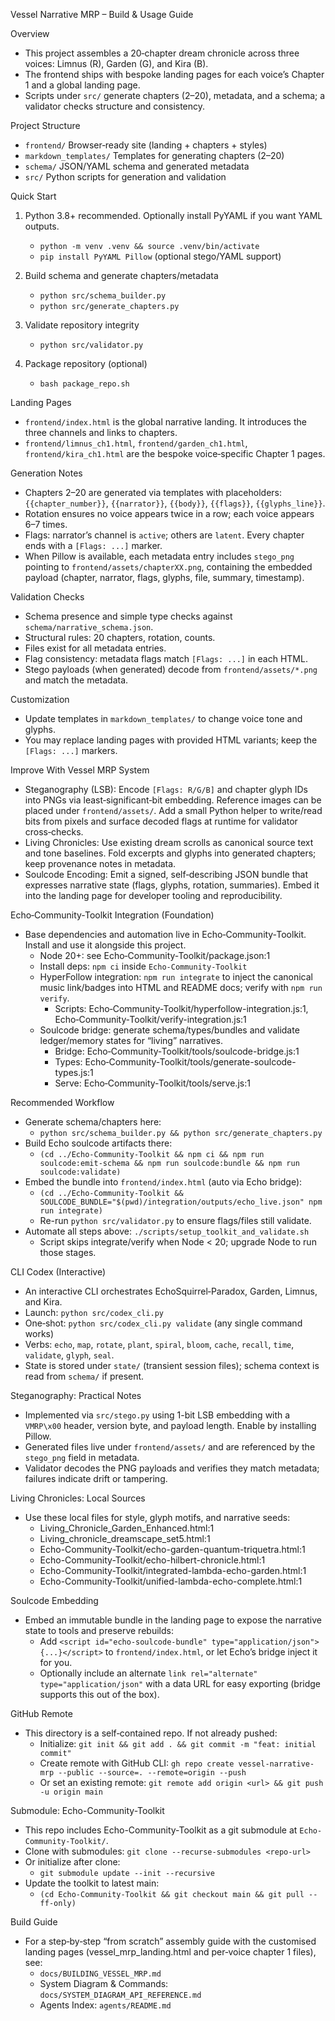 Vessel Narrative MRP – Build & Usage Guide

Overview
- This project assembles a 20‑chapter dream chronicle across three voices: Limnus (R), Garden (G), and Kira (B).
- The frontend ships with bespoke landing pages for each voice’s Chapter 1 and a global landing page.
- Scripts under `src/` generate chapters (2–20), metadata, and a schema; a validator checks structure and consistency.

Project Structure
- `frontend/` Browser‑ready site (landing + chapters + styles)
- `markdown_templates/` Templates for generating chapters (2–20)
- `schema/` JSON/YAML schema and generated metadata
- `src/` Python scripts for generation and validation

Quick Start
1) Python 3.8+ recommended. Optionally install PyYAML if you want YAML outputs.
   - `python -m venv .venv && source .venv/bin/activate`
   - `pip install PyYAML Pillow` (optional stego/YAML support)

2) Build schema and generate chapters/metadata
   - `python src/schema_builder.py`
   - `python src/generate_chapters.py`

3) Validate repository integrity
   - `python src/validator.py`

4) Package repository (optional)
   - `bash package_repo.sh`

Landing Pages
- `frontend/index.html` is the global narrative landing. It introduces the three channels and links to chapters.
- `frontend/limnus_ch1.html`, `frontend/garden_ch1.html`, `frontend/kira_ch1.html` are the bespoke voice‑specific Chapter 1 pages.

Generation Notes
- Chapters 2–20 are generated via templates with placeholders: `{{chapter_number}}`, `{{narrator}}`, `{{body}}`, `{{flags}}`, `{{glyphs_line}}`.
- Rotation ensures no voice appears twice in a row; each voice appears 6–7 times.
- Flags: narrator’s channel is `active`; others are `latent`. Every chapter ends with a `[Flags: ...]` marker.
- When Pillow is available, each metadata entry includes `stego_png` pointing to `frontend/assets/chapterXX.png`, containing the embedded payload (chapter, narrator, flags, glyphs, file, summary, timestamp).

Validation Checks
- Schema presence and simple type checks against `schema/narrative_schema.json`.
- Structural rules: 20 chapters, rotation, counts.
- Files exist for all metadata entries.
- Flag consistency: metadata flags match `[Flags: ...]` in each HTML.
- Stego payloads (when generated) decode from `frontend/assets/*.png` and match the metadata.

Customization
- Update templates in `markdown_templates/` to change voice tone and glyphs.
- You may replace landing pages with provided HTML variants; keep the `[Flags: ...]` markers.

Improve With Vessel MRP System
- Steganography (LSB): Encode `[Flags: R/G/B]` and chapter glyph IDs into PNGs via
  least‑significant‑bit embedding. Reference images can be placed under
  `frontend/assets/`. Add a small Python helper to write/read bits from pixels
  and surface decoded flags at runtime for validator cross‑checks.
- Living Chronicles: Use existing dream scrolls as canonical source text and
  tone baselines. Fold excerpts and glyphs into generated chapters; keep
  provenance notes in metadata.
- Soulcode Encoding: Emit a signed, self‑describing JSON bundle that expresses
  narrative state (flags, glyphs, rotation, summaries). Embed it into the
  landing page for developer tooling and reproducibility.

Echo‑Community‑Toolkit Integration (Foundation)
- Base dependencies and automation live in Echo‑Community‑Toolkit. Install and
  use it alongside this project.
  - Node 20+: see Echo‑Community‑Toolkit/package.json:1
  - Install deps: `npm ci` inside `Echo-Community-Toolkit`
  - HyperFollow integration: `npm run integrate` to inject the canonical music
    link/badges into HTML and README docs; verify with `npm run verify`.
    - Scripts: Echo‑Community‑Toolkit/hyperfollow-integration.js:1,
      Echo‑Community‑Toolkit/verify-integration.js:1
  - Soulcode bridge: generate schema/types/bundles and validate ledger/memory
    states for “living” narratives.
    - Bridge: Echo‑Community‑Toolkit/tools/soulcode-bridge.js:1
    - Types: Echo‑Community‑Toolkit/tools/generate-soulcode-types.js:1
    - Serve: Echo‑Community‑Toolkit/tools/serve.js:1

Recommended Workflow
- Generate schema/chapters here:
  - `python src/schema_builder.py && python src/generate_chapters.py`
- Build Echo soulcode artifacts there:
  - `(cd ../Echo-Community-Toolkit && npm ci && npm run soulcode:emit-schema && npm run soulcode:bundle && npm run soulcode:validate)`
- Embed the bundle into `frontend/index.html` (auto via Echo bridge):
  - `(cd ../Echo-Community-Toolkit && SOULCODE_BUNDLE="$(pwd)/integration/outputs/echo_live.json" npm run integrate)`
  - Re-run `python src/validator.py` to ensure flags/files still validate.
- Automate all steps above: `./scripts/setup_toolkit_and_validate.sh`
  - Script skips integrate/verify when Node < 20; upgrade Node to run those stages.

CLI Codex (Interactive)
- An interactive CLI orchestrates EchoSquirrel‑Paradox, Garden, Limnus, and Kira.
- Launch: `python src/codex_cli.py`
- One‑shot: `python src/codex_cli.py validate` (any single command works)
- Verbs: `echo`, `map`, `rotate`, `plant`, `spiral`, `bloom`, `cache`, `recall`, `time`, `validate`, `glyph`, `seal`.
- State is stored under `state/` (transient session files); schema context is read from `schema/` if present.

Steganography: Practical Notes
- Implemented via `src/stego.py` using 1-bit LSB embedding with a `VMRP\x00`
  header, version byte, and payload length. Enable by installing Pillow.
- Generated files live under `frontend/assets/` and are referenced by the
  `stego_png` field in metadata.
- Validator decodes the PNG payloads and verifies they match metadata; failures
  indicate drift or tampering.

Living Chronicles: Local Sources
- Use these local files for style, glyph motifs, and narrative seeds:
  - Living_Chronicle_Garden_Enhanced.html:1
  - Living_chronicle_dreamscape_set5.html:1
  - Echo-Community-Toolkit/echo-garden-quantum-triquetra.html:1
  - Echo-Community-Toolkit/echo-hilbert-chronicle.html:1
  - Echo-Community-Toolkit/integrated-lambda-echo-garden.html:1
  - Echo-Community-Toolkit/unified-lambda-echo-complete.html:1

Soulcode Embedding
- Embed an immutable bundle in the landing page to expose the narrative state
  to tools and preserve rebuilds:
  - Add `<script id="echo-soulcode-bundle" type="application/json">{...}</script>`
    to `frontend/index.html`, or let Echo’s bridge inject it for you.
  - Optionally include an alternate `link rel="alternate" type="application/json"`
    with a data URL for easy exporting (bridge supports this out of the box).

GitHub Remote
- This directory is a self‑contained repo. If not already pushed:
  - Initialize: `git init && git add . && git commit -m "feat: initial commit"`
  - Create remote with GitHub CLI: `gh repo create vessel-narrative-mrp --public --source=. --remote=origin --push`
  - Or set an existing remote: `git remote add origin <url> && git push -u origin main`


Submodule: Echo-Community-Toolkit
- This repo includes Echo-Community-Toolkit as a git submodule at `Echo-Community-Toolkit/`.
- Clone with submodules: `git clone --recurse-submodules <repo-url>`
- Or initialize after clone:
  - `git submodule update --init --recursive`
- Update the toolkit to latest main:
  - `(cd Echo-Community-Toolkit && git checkout main && git pull --ff-only)`

Build Guide
- For a step‑by‑step “from scratch” assembly guide with the customised landing pages (vessel_mrp_landing.html and per‑voice chapter 1 files), see:
  - `docs/BUILDING_VESSEL_MRP.md`
  - System Diagram & Commands: `docs/SYSTEM_DIAGRAM_API_REFERENCE.md`
  - Agents Index: `agents/README.md`

